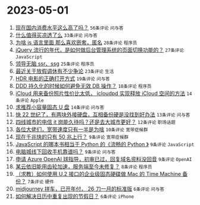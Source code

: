 # 2023-05-01

1. [现在国内消费水平这么高了吗？](https://www.v2ex.com/t/936713) `56条评论` `问与答`
1. [什么值得买凉透了么](https://www.v2ex.com/t/936711) `33条评论` `问与答`
1. [为啥 js 语言里面 那么喜欢嵌套，匿名](https://www.v2ex.com/t/936734) `28条评论` `程序员`
1. [jQuery 流行的年代，是如何做后台管理系统的页面切换功能的？](https://www.v2ex.com/t/936685) `27条评论` `JavaScript`
1. [领导无脑 ssr、ssg](https://www.v2ex.com/t/936720) `25条评论` `程序员`
1. [最近关于放假调休有不少争论](https://www.v2ex.com/t/936693) `23条评论` `生活`
1. [HDR 电影的正确打开方式](https://www.v2ex.com/t/936690) `19条评论` `问与答`
1. [DDD 持久化的时候如何避免无效 DB 操作？](https://www.v2ex.com/t/936712) `18条评论` `程序员`
1. [iCloud 用来备份照片性价比太低， icloudpd 实现释放 iCloud 空间的方法](https://www.v2ex.com/t/936692) `14条评论` `Apple`
1. [求推荐小容量固态 U 盘](https://www.v2ex.com/t/936687) `14条评论` `问与答`
1. [快 22 世纪了，有两块外接硬盘，互相备份硬是没找到好办法](https://www.v2ex.com/t/936681) `13条评论` `问与答`
1. [四线城市的电信 it 岗能久待吗？还是去大城市更好？](https://www.v2ex.com/t/936728) `12条评论` `职场话题`
1. [各位大佬们，宽带速度只有一半是为啥](https://www.v2ex.com/t/936705) `10条评论` `宽带症候群`
1. [现在千兆快的只有 50 兆上行？](https://www.v2ex.com/t/936736) `9条评论` `宽带症候群`
1. [JavaScript 的哪本书相当于 Python 的《流畅的 Python 》](https://www.v2ex.com/t/936706) `9条评论` `JavaScript`
1. [电脑城线下回收手机靠谱吗？](https://www.v2ex.com/t/936701) `9条评论` `问与答`
1. [申请 Azure OpenAI 球指导，初审已过，回复域名资料没回音](https://www.v2ex.com/t/936686) `9条评论` `OpenAI`
1. [某云依旧能用齿轮加速，服务端至今未修复？](https://www.v2ex.com/t/936691) `8条评论` `程序员`
1. [（求教）如何使用 U.2 接口的企业级固态硬碟做 Mac 的 Time Machine 备份？](https://www.v2ex.com/t/936719) `7条评论` `硬件`
1. [midjourney 拼车，已开年付， 26 刀一月的标准版](https://www.v2ex.com/t/936726) `6条评论` `问与答`
1. [如何解决日历中重复出现的节假日？](https://www.v2ex.com/t/936688) `6条评论` `iPhone`
